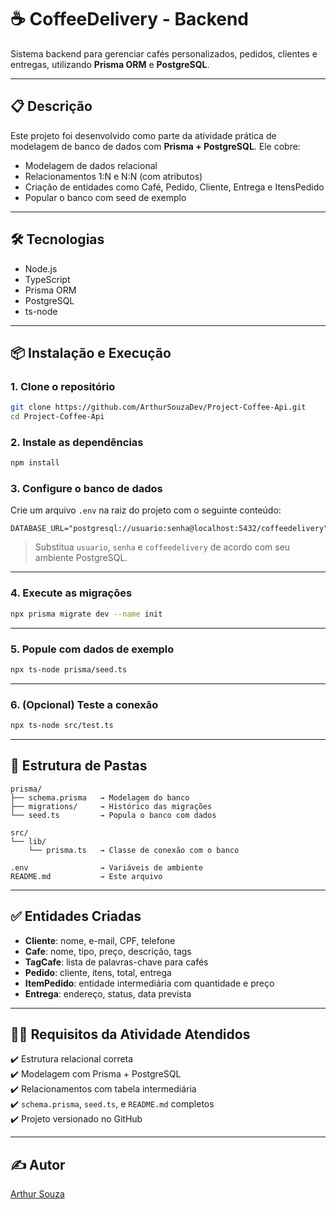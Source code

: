 # ☕ CoffeeDelivery - Backend

Sistema backend para gerenciar cafés personalizados, pedidos, clientes e entregas, utilizando **Prisma ORM** e **PostgreSQL**.

---

## 📋 Descrição

Este projeto foi desenvolvido como parte da atividade prática de modelagem de banco de dados com **Prisma + PostgreSQL**. Ele cobre:

- Modelagem de dados relacional
- Relacionamentos 1:N e N:N (com atributos)
- Criação de entidades como Café, Pedido, Cliente, Entrega e ItensPedido
- Popular o banco com seed de exemplo

---

## 🛠️ Tecnologias

- Node.js
- TypeScript
- Prisma ORM
- PostgreSQL
- ts-node

---

## 📦 Instalação e Execução

### 1. Clone o repositório

```bash
git clone https://github.com/ArthurSouzaDev/Project-Coffee-Api.git
cd Project-Coffee-Api
```

### 2. Instale as dependências

```bash
npm install
```

### 3. Configure o banco de dados

Crie um arquivo `.env` na raiz do projeto com o seguinte conteúdo:

```
DATABASE_URL="postgresql://usuario:senha@localhost:5432/coffeedelivery"
```

> Substitua `usuario`, `senha` e `coffeedelivery` de acordo com seu ambiente PostgreSQL.

---

### 4. Execute as migrações

```bash
npx prisma migrate dev --name init
```

---

### 5. Popule com dados de exemplo

```bash
npx ts-node prisma/seed.ts
```

---

### 6. (Opcional) Teste a conexão

```bash
npx ts-node src/test.ts
```

---

## 📁 Estrutura de Pastas

```
prisma/
├── schema.prisma   → Modelagem do banco
├── migrations/     → Histórico das migrações
└── seed.ts         → Popula o banco com dados

src/
└── lib/
    └── prisma.ts   → Classe de conexão com o banco

.env                → Variáveis de ambiente
README.md           → Este arquivo
```

---

## ✅ Entidades Criadas

- **Cliente**: nome, e-mail, CPF, telefone
- **Cafe**: nome, tipo, preço, descrição, tags
- **TagCafe**: lista de palavras-chave para cafés
- **Pedido**: cliente, itens, total, entrega
- **ItemPedido**: entidade intermediária com quantidade e preço
- **Entrega**: endereço, status, data prevista

---

## 👨‍🎓 Requisitos da Atividade Atendidos

✔️ Estrutura relacional correta  
✔️ Modelagem com Prisma + PostgreSQL  
✔️ Relacionamentos com tabela intermediária  
✔️ `schema.prisma`, `seed.ts`, e `README.md` completos  
✔️ Projeto versionado no GitHub

---

## ✍️ Autor

[Arthur Souza](https://github.com/ArthurSouzaDev)

